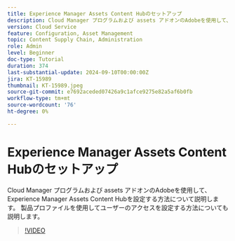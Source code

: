 ```yaml
---
title: Experience Manager Assets Content Hubのセットアップ
description: Cloud Manager プログラムおよび assets アドオンのAdobeを使用して、Experience Manager Assets Content Hubを設定する方法について説明します。 製品プロファイルを使用してユーザーのアクセスを設定する方法についても説明します。
version: Cloud Service
feature: Configuration, Asset Management
topic: Content Supply Chain, Administration
role: Admin
level: Beginner
doc-type: Tutorial
duration: 374
last-substantial-update: 2024-09-10T00:00:00Z
jira: KT-15989
thumbnail: KT-15989.jpeg
source-git-commit: e7692aceded07426a9c1afce9275e82a5af6b0fb
workflow-type: tm+mt
source-wordcount: '76'
ht-degree: 0%

---
```



# Experience Manager Assets Content Hubのセットアップ

Cloud Manager プログラムおよび assets アドオンのAdobeを使用して、Experience Manager Assets Content Hubを設定する方法について説明します。 製品プロファイルを使用してユーザーのアクセスを設定する方法についても説明します。

>[!VIDEO](https://video.tv.adobe.com/v/3433513/?learn=on)


